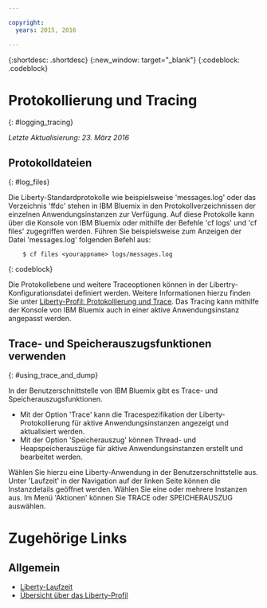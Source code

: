 ```yaml
---

copyright:
  years: 2015, 2016

---
```


{:shortdesc: .shortdesc}
{:new_window: target="_blank"}
{:codeblock: .codeblock}

# Protokollierung und Tracing
{: #logging_tracing}

*Letzte Aktualisierung: 23. März 2016*

## Protokolldateien
{: #log_files}

Die Liberty-Standardprotokolle wie beispielsweise 'messages.log' oder das Verzeichnis 'ffdc' stehen in IBM Bluemix in den Protokollverzeichnissen der einzelnen Anwendungsinstanzen zur Verfügung. Auf diese Protokolle kann über die Konsole von IBM Bluemix oder mithilfe der Befehle 'cf logs' und 'cf files' zugegriffen werden. Führen Sie beispielsweise zum Anzeigen der Datei 'messages.log' folgenden Befehl aus:
```
    $ cf files <yourappname> logs/messages.log
```
{: codeblock}

Die Protokollebene und weitere Traceoptionen können in der Libertry-Konfigurationsdatei definiert werden. Weitere Informationen hierzu finden Sie unter [Liberty-Profil: Protokollierung und Trace](http://www.ibm.com/support/knowledgecenter/SSAW57_8.5.5/com.ibm.websphere.wlp.nd.multiplatform.doc/ae/rwlp_logging.html?cp=SSAW57_8.5.5%2F3-17-0-0). Das Tracing kann mithilfe der Konsole von IBM Bluemix auch in einer aktive Anwendungsinstanz angepasst werden.


## Trace- und Speicherauszugsfunktionen verwenden
{: #using_trace_and_dump}

In der Benutzerschnittstelle von IBM Bluemix gibt es Trace- und Speicherauszugsfunktionen. 
* Mit der Option 'Trace' kann die Tracespezifikation der Liberty-Protokollierung für aktive Anwendungsinstanzen angezeigt und aktualisiert werden.
* Mit der Option 'Speicherauszug' können Thread- und Heapspeicherauszüge für aktive Anwendungsinstanzen erstellt und bearbeitet werden.

Wählen Sie hierzu eine Liberty-Anwendung in der Benutzerschnittstelle aus. Unter 'Laufzeit' in der Navigation auf der linken Seite können die Instanzdetails geöffnet werden. Wählen Sie eine oder mehrere Instanzen aus. Im Menü 'Aktionen' können Sie TRACE oder SPEICHERAUSZUG auswählen.

# Zugehörige Links
## Allgemein
* [Liberty-Laufzeit](index.html)
* [Übersicht über das Liberty-Profil](http://www-01.ibm.com/support/knowledgecenter/SSAW57_8.5.5/com.ibm.websphere.wlp.nd.doc/ae/cwlp_about.html)
